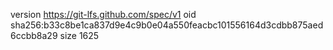 version https://git-lfs.github.com/spec/v1
oid sha256:b33c8be1ca837d9e4c9b0e04a550feacbc101556164d3cdbb875aed6ccbb8a29
size 1625
